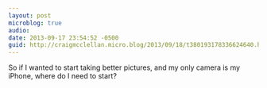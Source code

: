 ```yaml
---
layout: post
microblog: true
audio: 
date: 2013-09-17 23:54:52 -0500
guid: http://craigmcclellan.micro.blog/2013/09/18/t380193178336624640.html
---
```

So if I wanted to start taking better pictures, and my only camera is my iPhone, where do I need to start?
